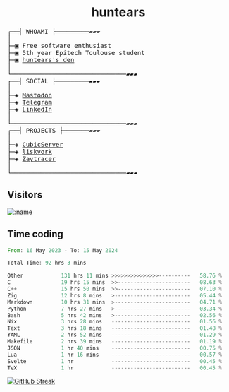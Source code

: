 <h1 align="center">
huntears
</h1>
<!-- <p align="center">
<img src=https://huntears.com/img/pfp.webp width=30%/>
</p>
<style>
img {
    border-radius: 50%;
}
</style> -->
<pre>
┌──┤ WHOAMI ├─────────▰▰▰
│
├─▣ Free software enthusiast
├─▣ 5th year Epitech Toulouse student
├─▣ <a href="https://huntears.com/">huntears's den</a>
│
└───────────────────────────────▰▰▰
┌──┤ SOCIAL ├─────────▰▰▰
│
├─◈ <a href="https://fosstodon.org/@huntears">Mastodon</a>
├─◈ <a href="https://t.me/huntears">Telegram</a>
├─◈ <a href="https://www.linkedin.com/in/alexandre-flion">LinkedIn</a>
│
└───────────────────────────────▰▰▰
┌──┤ PROJECTS ├───────▰▰▰
│
├─◈ <a href="https://github.com/CubicMC/cubic-server">CubicServer</a>
├─◈ <a href="https://github.com/Epitech/B-AIA-500_liskvork">liskvork</a>
├─◈ <a href="https://github.com/Miou-zora/Zaytracer">Zaytracer</a>
│
└───────────────────────────────▰▰▰
</pre>

## Visitors

![:name](https://count.getloli.com/get/@huntears?theme=rule34)

## Time coding

<!--START_SECTION:wakatime-->

```rust
From: 16 May 2023 - To: 15 May 2024

Total Time: 92 hrs 3 mins

Other            131 hrs 11 mins >>>>>>>>>>>>>>>----------   58.76 %
C                19 hrs 15 mins  >>-----------------------   08.63 %
C++              15 hrs 50 mins  >>-----------------------   07.10 %
Zig              12 hrs 8 mins   >------------------------   05.44 %
Markdown         10 hrs 31 mins  >------------------------   04.71 %
Python           7 hrs 27 mins   >------------------------   03.34 %
Bash             5 hrs 42 mins   >------------------------   02.56 %
Nix              3 hrs 28 mins   -------------------------   01.56 %
Text             3 hrs 18 mins   -------------------------   01.48 %
YAML             2 hrs 52 mins   -------------------------   01.29 %
Makefile         2 hrs 39 mins   -------------------------   01.19 %
JSON             1 hr 40 mins    -------------------------   00.75 %
Lua              1 hr 16 mins    -------------------------   00.57 %
Svelte           1 hr            -------------------------   00.45 %
TeX              1 hr            -------------------------   00.45 %
```

<!--END_SECTION:wakatime-->

[![GitHub Streak](https://streak-stats.demolab.com?user=huntears)](https://git.io/streak-stats)
